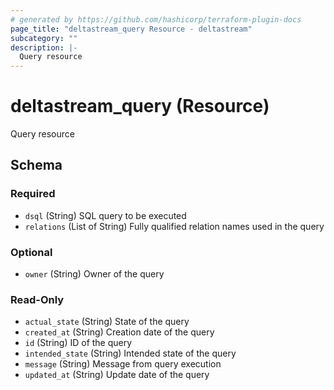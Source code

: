 ```yaml
---
# generated by https://github.com/hashicorp/terraform-plugin-docs
page_title: "deltastream_query Resource - deltastream"
subcategory: ""
description: |-
  Query resource
---
```


# deltastream_query (Resource)

Query resource



<!-- schema generated by tfplugindocs -->
## Schema

### Required

- `dsql` (String) SQL query to be executed
- `relations` (List of String) Fully qualified relation names used in the query

### Optional

- `owner` (String) Owner of the query

### Read-Only

- `actual_state` (String) State of the query
- `created_at` (String) Creation date of the query
- `id` (String) ID of the query
- `intended_state` (String) Intended state of the query
- `message` (String) Message from query execution
- `updated_at` (String) Update date of the query
